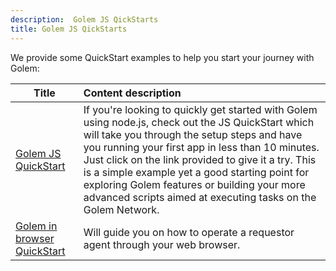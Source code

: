 ```yaml
---
description:  Golem JS QickStarts
title: Golem JS QickStarts
---
```



We provide some QuickStart examples to help you start your journey with Golem:

|Title                  |   Content  description  |
|-----------------------|:----------------------------------------|
|[Golem JS QuickStart](/docs/creators/javascript/quickstarts/quickstart) | If you're looking to quickly get started with Golem using node.js, check out the JS QuickStart which will take you through the setup steps and have you running your first app in less than 10 minutes. Just click on the link provided to give it a try. This is a simple example yet a good starting point for exploring Golem features or building your more advanced scripts aimed at executing tasks on the Golem Network. |
|[Golem in browser QuickStart](/docs/creators/javascript/quickstarts/golem-in-a-browser)   | Will guide you on how to operate a requestor agent through your web browser.    |





